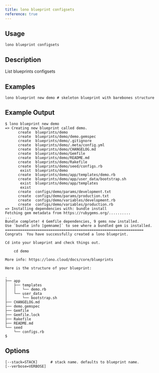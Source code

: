 ```yaml
---
title: lono blueprint configsets
reference: true
---
```


## Usage

    lono blueprint configsets

## Description

List blueprints configsets

## Examples

    lono blueprint new demo # skeleton blueprint with barebones structure

## Example Output

    $ lono blueprint new demo
    => Creating new blueprint called demo.
          create  blueprints/demo
          create  blueprints/demo/demo.gemspec
          create  blueprints/demo/.gitignore
          create  blueprints/demo/.meta/config.yml
          create  blueprints/demo/CHANGELOG.md
          create  blueprints/demo/Gemfile
          create  blueprints/demo/README.md
          create  blueprints/demo/Rakefile
          create  blueprints/demo/seed/configs.rb
           exist  blueprints/demo
          create  blueprints/demo/app/templates/demo.rb
          create  blueprints/demo/app/user_data/bootstrap.sh
           exist  blueprints/demo/app/templates
           exist
          create  configs/demo/params/development.txt
          create  configs/demo/params/production.txt
          create  configs/demo/variables/development.rb
          create  configs/demo/variables/production.rb
    => Installing dependencies with: bundle install
    Fetching gem metadata from https://rubygems.org/..........
    ...
    Bundle complete! 4 Gemfile dependencies, 9 gems now installed.
    Use `bundle info [gemname]` to see where a bundled gem is installed.
    ================================================================
    Congrats  You have successfully created a lono blueprint.

    Cd into your blueprint and check things out.

        cd demo

    More info: https://lono.cloud/docs/core/blueprints

    Here is the structure of your blueprint:

    .
    ├── app
    │   ├── templates
    │   │   └── demo.rb
    │   └── user_data
    │       └── bootstrap.sh
    ├── CHANGELOG.md
    ├── demo.gemspec
    ├── Gemfile
    ├── Gemfile.lock
    ├── Rakefile
    ├── README.md
    └── seed
        └── configs.rb
    $


## Options

```
[--stack=STACK]      # stack name. defaults to blueprint name.
[--verbose=VERBOSE]  
```

